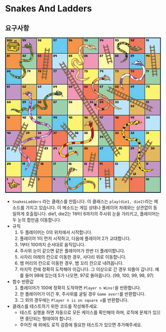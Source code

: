  # Snakes And Ladders
 
 ## 요구사항
 ![](snakesandladdersboard.jpg)
 
* `SnakesLadders` 라는 클래스를 만듭니다. 이 클래스는 `play(die1, die2)`라는 메소드를 가지고 있습니다. 이 메소드는 게임 상태나 플레이어 차례와는 상관없이 동일하게 호출됩니다. die1, die2는 1부터 6까지의 주사위 눈을 가리키고, 플레이어는 두 눈의 합만큼 이동합니다.
* 규칙
    1. 두 플레이어는 0의 위치에서 시작합니다.
    2. 플레이어 1이 먼저 시작하고, 다음에 플레이어 2가 교대합니다.
    3. 1부터 100까지 순서대로 움직입니다.
    4. 주사위 눈이 같으면 같은 플레이어가 한번 더 플레이합니다.
    5. 사자리 아래의 칸으로 이동한 경우, 사다리 위로 이동합니다.
    6. 뱀 머리의 칸으로 이동한 경우, 뱀 꼬리 칸으로 내려옵니다.
    7. 마지막 칸에 정확히 도착해야 이깁니다. 그 이상으로 간 경우 되돌아 갑니다. 
    예를 들어 98에 있는데 5가 나오면, 97로 돌아옵니다. (99, 100, 99, 98, 97)
* 함수 반환값
    1. 플레이어가 100에 정확히 도착하면 `Player n Wins!`을 반환합니다.
    2. 한 플레이어가 이긴 후, 주사위를 굴릴 경우 `Game over!`를 반환합니다.
    3. 그 외의 경우에는 `Player n is on square x`를 반환합니다.
* 클래스를 테스트하기 위한 코드를 작성해주세요.
    * 테스트 실행을 하면 자동으로 모든 케이스를 확인해야 하며, 로직에 문제가 있으면 중단되는 형태여야 합니다.
    * 주어진 예 외에도 로직 검증에 필요한 테스트가 있으면 추가해주세요.